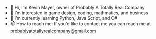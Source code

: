 - 👋 Hi, I’m Kevin Mayer, owner of Probably A Totally Real Company
- 👀 I’m interested in game design, coding, mathmatics, and business
- 🌱 I’m currently learning Python, Java Script, and C#
- 📫 How to reach me: If you'd like to contact me you can reach me at probablyatotallyrealcompany@gmail.com

<!---
PATRC-Owner/PATRC-Owner is a ✨ special ✨ repository because its `README.md` (this file) appears on your GitHub profile.
You can click the Preview link to take a look at your changes.
--->
